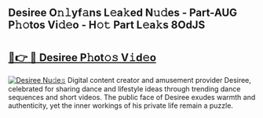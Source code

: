 ## Desiree O𝚗𝚕yf𝚊ns L𝚎a𝚔ed N𝚞𝚍es - Part-AUG P𝚑𝚘tos Vi𝚍𝚎o - H𝚘𝚝 Part L𝚎a𝚔s 8OdJS

# <h2><a href="http://kf71qk6.oniu.top/?m=Desiree">🔗👉 🔴 Desiree P𝚑ot𝚘𝚜 V𝚒d𝚎o</a></h2>

[![Desiree Nu𝚍e𝚜](https://i.imgur.com/0qMVB7G.gif)](http://kf71qk6.oniu.top/?m=Desiree)
Digital content creator and amusement provider Desiree, celebrated for sharing dance and lifestyle ideas through trending dance sequences and short videos. The public face of Desiree exudes warmth and authenticity, yet the inner workings of his private life remain a puzzle.  
